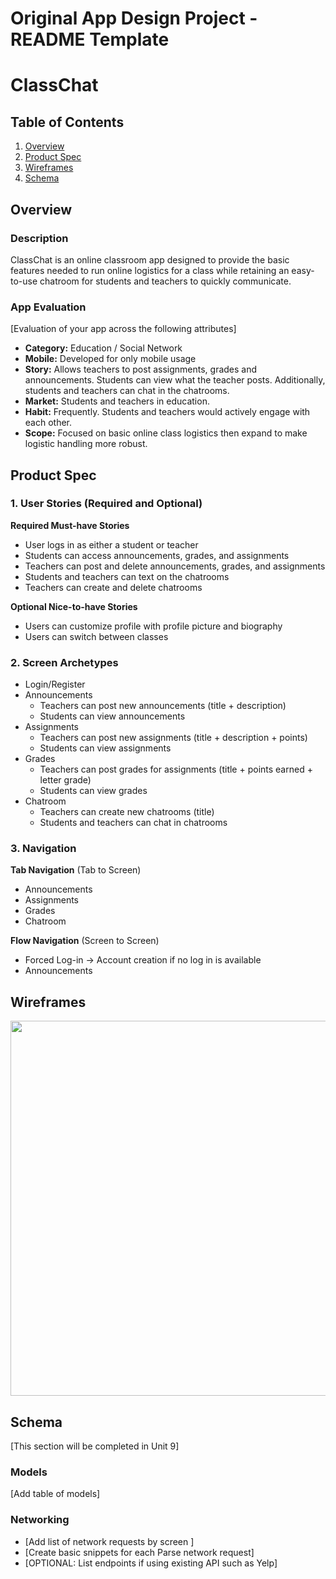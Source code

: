 Original App Design Project - README Template
===

# ClassChat

## Table of Contents
1. [Overview](#Overview)
1. [Product Spec](#Product-Spec)
1. [Wireframes](#Wireframes)
2. [Schema](#Schema)

## Overview
### Description
ClassChat is an online classroom app designed to provide the basic features needed to run online logistics for a class while retaining an easy-to-use chatroom for students and teachers to quickly communicate.

### App Evaluation
[Evaluation of your app across the following attributes]
- **Category:** Education / Social Network
- **Mobile:** Developed for only mobile usage
- **Story:** Allows teachers to post assignments, grades and announcements. Students can view what the teacher posts. Additionally, students and teachers can chat in the chatrooms.
- **Market:** Students and teachers in education.
- **Habit:** Frequently. Students and teachers would actively engage with each other.
- **Scope:** Focused on basic online class logistics then expand to make logistic handling more robust.

## Product Spec

### 1. User Stories (Required and Optional)

**Required Must-have Stories**

* User logs in as either a student or teacher
* Students can access announcements, grades, and assignments
* Teachers can post and delete announcements, grades, and assignments
* Students and teachers can text on the chatrooms
* Teachers can create and delete chatrooms

**Optional Nice-to-have Stories**

* Users can customize profile with profile picture and biography
* Users can switch between classes

### 2. Screen Archetypes

* Login/Register
* Announcements
    * Teachers can post new announcements (title + description)
    * Students can view announcements
* Assignments
    * Teachers can post new assignments (title + description + points)
    * Students can view assignments
* Grades
    * Teachers can post grades for assignments (title + points earned + letter grade)
    * Students can view grades
* Chatroom
    * Teachers can create new chatrooms (title)
    * Students and teachers can chat in chatrooms

### 3. Navigation

**Tab Navigation** (Tab to Screen)
* Announcements
* Assignments
* Grades
* Chatroom


**Flow Navigation** (Screen to Screen)
* Forced Log-in -> Account creation if no log in is available
* Announcements

## Wireframes
<img src="https://i.imgur.com/AwwBIec.jpg" width=600>

## Schema 
[This section will be completed in Unit 9]
### Models
[Add table of models]
### Networking
- [Add list of network requests by screen ]
- [Create basic snippets for each Parse network request]
- [OPTIONAL: List endpoints if using existing API such as Yelp]
